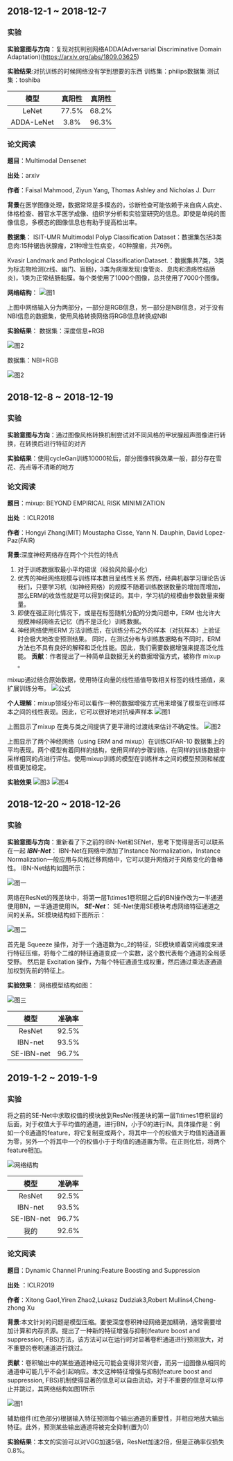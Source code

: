 ## 2018-12-1 ~ 2018-12-7

###  **实验** 

**实验意图与方向**：复现对抗判别网络ADDA(Adversarial Discriminative Domain Adaptation)(https://arxiv.org/abs/1809.03625)

**实验结果**:对抗训练的时候网络没有学到想要的东西
训练集：philips数据集 测试集：toshiba

| 模型 | 真阳性 | 真阴性 |
|:------:|:------:|:------:|
|LeNet|77.5%|68.2%|
|ADDA-LeNet|3.8%| 96.3%|
### **论文阅读**
**题目**：Multimodal Densenet

**出处**：arxiv

**作者**：Faisal Mahmood, Ziyun Yang, Thomas Ashley and Nicholas J. Durr

**背景**在医学图像处理，数据常常是多模态的，诊断检查可能依赖于来自病人病史、体格检查、器官水平医学成像、组织学分析和实验室研究的信息。即使是单纯的图像信息，多模态的图像信息也有助于提高检出率。

**数据集**：
ISIT-UMR Multimodal Polyp Classification Dataset：数据集包括3类息肉:15种锯齿状腺瘤，21种增生性病变，40种腺瘤，共76例。

Kvasir Landmark and Pathological ClassificationDataset.：数据集共7类，3类为标志物检测(z线、幽门、盲肠)，3类为病理发现(食管炎、息肉和溃疡性结肠炎)，1类为正常结肠黏膜。每个类使用了1000个图像，总共使用了7000个图像。

**网络结构**：
![图1](png/muti结构.png)

上图中网络输入分为两部分，一部分是RGB信息，另一部分是NBI信息，对于没有NBI信息的数据集，使用风格转换网络将RGB信息转换成NBI

**实验结果**：
数据集：深度信息+RGB

![图2](png/深度信息+RGB.png)

数据集：NBI+RGB

![图2](png/NBI+RGB.png)

## 2018-12-8 ~ 2018-12-19

###  **实验** 

**实验意图与方向**：通过图像风格转换机制尝试对不同风格的甲状腺超声图像进行转换，在转换后进行特征的对齐

**实验结果**：使用cycleGan训练10000轮后，部分图像转换效果一般，部分存在雪花、亮点等不清晰的地方

### **论文阅读**
**题目**：mixup: BEYOND EMPIRICAL RISK MINIMIZATION

**出处** ：ICLR2018

**作者**：Hongyi Zhang(MIT) Moustapha Cisse, Yann N. Dauphin, David Lopez-Paz(FAIR)

**背景**:深度神经网络存在两个个共性的特点
1. 对于训练数据取最小平均错误（经验风险最小化）
2. 优秀的神经网络规模与训练样本数目呈线性关系
然而，经典机器学习理论告诉我们，只要学习机（如神经网络）的规模不随着训练数据数量的增加而增加，那么ERM的收敛性就是可以得到保证的。其中，学习机的规模由参数数量来衡量。 
1. 即使在强正则化情况下，或是在标签随机分配的分类问题中，ERM 也允许大规模神经网络去记忆（而不是泛化）训练数据。
2. 神经网络使用ERM 方法训练后，在训练分布之外的样本（对抗样本）上验证时会极大地改变预测结果。
同时，在测试分布与训练数据略有不同时，ERM 方法也不具有良好的解释和泛化性能。因此，我们需要数据增强来提高泛化性能。
**贡献**：作者提出了一种简单且数据无关的数据增强方式，被称作 mixup 。

mixup通过结合原始数据，使用特征向量的线性插值导致相关标签的线性插值，来扩展训练分布。
![公式](png/公式1.png)

**个人理解**：mixup领域分布可以看作一种的数据增强方式用来增强了模型在训练样本之间的线性表现。因此，它可以很好地对抗噪声样本
![图1](png/代码1.png)

上图显示了mixup 在类与类之间提供了更平滑的过渡线来估计不确定性。
![图2](png/图1.png)

上图显示了两个神经网络（using ERM and mixup）在训练CIFAR-10 数据集上的平均表现。两个模型有着同样的结构，使用同样的步骤训练，在同样的训练数据中采样相同的点进行评估。使用mixup训练的模型在训练样本之间的模型预测和梯度模值更加稳定。

**实验效果**
![图3](png/图2.png)
![图4](png/图3.png)

## 2018-12-20 ~ 2018-12-26
###  **实验**
**实验意图与方向**：重新看了下之前的IBN-Net和SENet，思考下觉得是否可以联系在一起
***IBN-Net***：
IBN-Net在网络中添加了Instance Normalization，Instance Normalization一般应用与风格迁移网络中，它可以提升网络对于风格变化的鲁棒性。
IBN-Net结构如图所示：

![图一](png/IBN-net结构.png)

网络在ResNet的残差块中，将第一层1\times1卷积层之后的BN操作改为一半通道使用BN，一半通道使用IN。
***SE-Net***：
SE-Net使用SE模块考虑网络特征通道之间的关系。SE模块结构如下图所示：

![图二](png/SENet特征重标定.png)

首先是 Squeeze 操作，对于一个通道数为c_2的特征，SE模块顺着空间维度来进行特征压缩，将每个二维的特征通道变成一个实数，这个数代表每个通道的全局感受野。
然后是 Excitation 操作，为每个特征通道生成权重，然后通过乘法逐通道加权到先前的特征上。

**实验效果**：
网络模型结构如图：

![图三](png/SE-ibn网络结构.png)

| 模型 | 准确率 | 
|:------:|:------:|
|ResNet|92.5%|
|IBN-net|93.5%|
|SE-IBN-net|96.7%|

## 2019-1-2 ~ 2019-1-9
###  **实验**
将之前的SE-Net中求取权值的模块放到ResNet残差块的第一层1\times1卷积层的后面，对于权值大于平均值的通道，进行BN，小于0的进行IN。具体操作是：例如一个8通道的feature，将它复制变成两个，将其中一个的权值大于均值的通道置为零，另外一个将其中一个的权值小于于均值的通道置为零。在正则化后，将两个feature相加。

![网络结构](png/我的网络.png)

| 模型 | 准确率 | 
|:------:|:------:|
|ResNet|92.5%|
|IBN-net|93.5%|
|SE-IBN-net|96.7%|
|我的  | 92.6% |

### **论文阅读**
**题目**：Dynamic Channel Pruning:Feature Boosting and Suppression

**出处** ：ICLR2019

**作者**：Xitong Gao1,Yiren Zhao2,Lukasz Dudziak3,Robert Mullins4,Cheng-zhong Xu

**背景**:本文针对的问题是模型压缩。要使深度卷积神经网络更加精确，通常需要增加计算和内存资源。提出了一种新的特征增强与抑制(feature boost and suppression, FBS)方法，该方法可以在运行时对显著卷积通道进行预测放大，对不重要的卷积通道进行跳过。

**贡献**：卷积输出中的某些通道神经元可能会变得非常兴奋，而另一组图像从相同的通道中可能几乎不会引起响应。本文这种特征增强与抑制(feature boost and suppression, FBS)机制使得显著的信息可以自由流动，对于不重要的信息可以停止并跳过，其网络结构如图1所示

![图1](png/动态网络.png)

辅助组件(红色部分)根据输入特征预测每个输出通道的重要性，并相应地放大输出特征。此外，预测某些输出通道将被完全抑制(置为0)

**实验结果**：本文的实验可以对VGG加速5倍，ResNet加速2倍，但是正确率仅损失0.8%。



